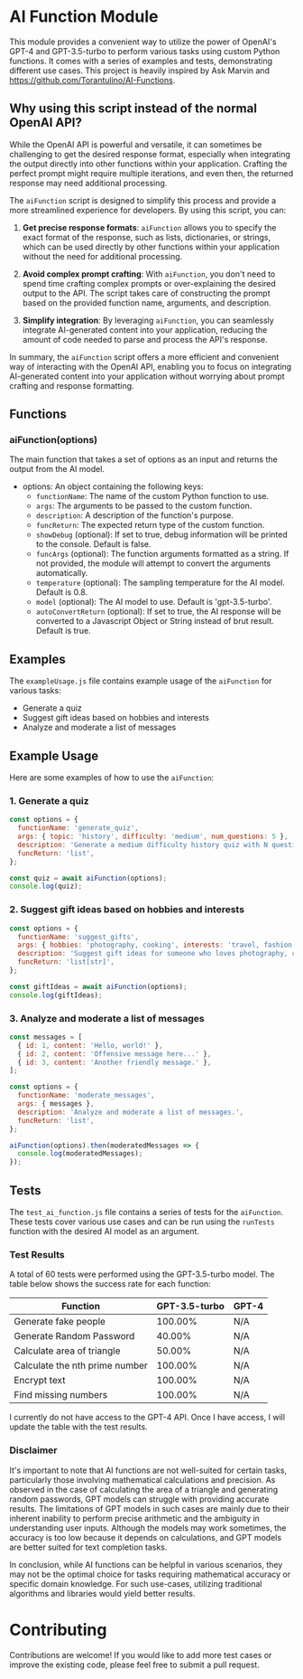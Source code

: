 # AI Function Module

This module provides a convenient way to utilize the power of OpenAI's GPT-4 and GPT-3.5-turbo to perform various tasks using custom Python functions. It comes with a series of examples and tests, demonstrating different use cases.
This project is heavily inspired by Ask Marvin and https://github.com/Torantulino/AI-Functions.

## Why using this script instead of the normal OpenAI API?

While the OpenAI API is powerful and versatile, it can sometimes be challenging to get the desired response format, especially when integrating the output directly into other functions within your application. Crafting the perfect prompt might require multiple iterations, and even then, the returned response may need additional processing.

The `aiFunction` script is designed to simplify this process and provide a more streamlined experience for developers. By using this script, you can:

1. **Get precise response formats**: `aiFunction` allows you to specify the exact format of the response, such as lists, dictionaries, or strings, which can be used directly by other functions within your application without the need for additional processing.

2. **Avoid complex prompt crafting**: With `aiFunction`, you don't need to spend time crafting complex prompts or over-explaining the desired output to the API. The script takes care of constructing the prompt based on the provided function name, arguments, and description.

3. **Simplify integration**: By leveraging `aiFunction`, you can seamlessly integrate AI-generated content into your application, reducing the amount of code needed to parse and process the API's response.

In summary, the `aiFunction` script offers a more efficient and convenient way of interacting with the OpenAI API, enabling you to focus on integrating AI-generated content into your application without worrying about prompt crafting and response formatting.


## Functions

### aiFunction(options)

The main function that takes a set of options as an input and returns the output from the AI model.

- options: An object containing the following keys:
  - `functionName`: The name of the custom Python function to use.
  - `args`: The arguments to be passed to the custom function.
  - `description`: A description of the function's purpose.
  - `funcReturn`: The expected return type of the custom function.
  - `showDebug` (optional): If set to true, debug information will be printed to the console. Default is false.
  - `funcArgs` (optional): The function arguments formatted as a string. If not provided, the module will attempt to convert the arguments automatically.
  - `temperature` (optional): The sampling temperature for the AI model. Default is 0.8.
  - `model` (optional): The AI model to use. Default is 'gpt-3.5-turbo'.
  - `autoConvertReturn` (optional): If set to true, the AI response will be converted to a Javascript Object or String instead of brut result. Default is true.

## Examples

The `exampleUsage.js` file contains example usage of the `aiFunction` for various tasks:

- Generate a quiz
- Suggest gift ideas based on hobbies and interests
- Analyze and moderate a list of messages


## Example Usage

Here are some examples of how to use the `aiFunction`:

### 1. Generate a quiz

```javascript
const options = {
  functionName: 'generate_quiz',
  args: { topic: 'history', difficulty: 'medium', num_questions: 5 },
  description: 'Generate a medium difficulty history quiz with N questions.',
  funcReturn: 'list',
};

const quiz = await aiFunction(options);
console.log(quiz);
```

### 2. Suggest gift ideas based on hobbies and interests

```javascript
const options = {
  functionName: 'suggest_gifts',
  args: { hobbies: 'photography, cooking', interests: 'travel, fashion' },
  description: 'Suggest gift ideas for someone who loves photography, cooking, travel, and fashion.',
  funcReturn: 'list[str]',
};

const giftIdeas = await aiFunction(options);
console.log(giftIdeas);
```

### 3. Analyze and moderate a list of messages

```javascript
const messages = [
  { id: 1, content: 'Hello, world!' },
  { id: 2, content: 'Offensive message here...' },
  { id: 3, content: 'Another friendly message.' },
];

const options = {
  functionName: 'moderate_messages',
  args: { messages },
  description: 'Analyze and moderate a list of messages.',
  funcReturn: 'list',
};

aiFunction(options).then(moderatedMessages => {
  console.log(moderatedMessages);
});
```



## Tests

The `test_ai_function.js` file contains a series of tests for the `aiFunction`. These tests cover various use cases and can be run using the `runTests` function with the desired AI model as an argument.

### Test Results

A total of 60 tests were performed using the GPT-3.5-turbo model. The table below shows the success rate for each function:

| Function                    | GPT-3.5-turbo | GPT-4 |
|-----------------------------|---------------|-------|
| Generate fake people        | 100.00%       | N/A   |
| Generate Random Password    | 40.00%        | N/A   |
| Calculate area of triangle  | 50.00%        | N/A   |
| Calculate the nth prime number | 100.00%    | N/A   |
| Encrypt text                | 100.00%       | N/A   |
| Find missing numbers        | 100.00%       | N/A   |

I currently do not have access to the GPT-4 API. Once I have access, I will update the table with the test results.

### Disclaimer

It's important to note that AI functions are not well-suited for certain tasks, particularly those involving mathematical calculations and precision. As observed in the case of calculating the area of a triangle and generating random passwords, GPT models can struggle with providing accurate results. The limitations of GPT models in such cases are mainly due to their inherent inability to perform precise arithmetic and the ambiguity in understanding user inputs. Although the models may work sometimes, the accuracy is too low because it depends on calculations, and GPT models are better suited for text completion tasks.

In conclusion, while AI functions can be helpful in various scenarios, they may not be the optimal choice for tasks requiring mathematical accuracy or specific domain knowledge. For such use-cases, utilizing traditional algorithms and libraries would yield better results.

# Contributing

Contributions are welcome! If you would like to add more test cases or improve the existing code, please feel free to submit a pull request.